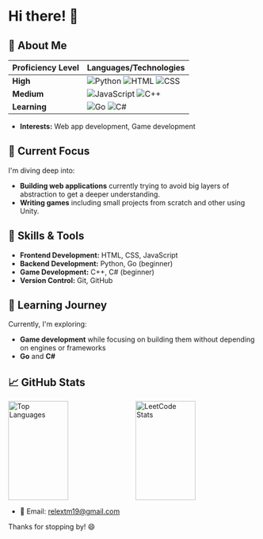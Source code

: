 # Hi there! 👋

## 🌟 About Me

| **Proficiency Level** | **Languages/Technologies**                                                                                                         |
|-----------------------|------------------------------------------------------------------------------------------------------------------------------------|
| **High**     | ![Python](https://img.shields.io/badge/Python-3776AB?style=for-the-badge&logo=python&logoColor=white)  ![HTML](https://img.shields.io/badge/HTML5-E34F26?style=for-the-badge&logo=html5&logoColor=white) ![CSS](https://img.shields.io/badge/CSS3-1572B6?style=for-the-badge&logo=css3&logoColor=white) |
| **Medium**  | ![JavaScript](https://img.shields.io/badge/JavaScript-F7DF1E?style=for-the-badge&logo=javascript&logoColor=black) ![C++](https://img.shields.io/badge/C%2B%2B-00599C?style=for-the-badge&logo=c%2B%2B&logoColor=white)|
| **Learning**          | ![Go](https://img.shields.io/badge/Go-00ADD8?style=for-the-badge&logo=go&logoColor=white) ![C#](https://img.shields.io/badge/C%23-239120?style=for-the-badge&logo=c-sharp&logoColor=white)                                                                                 |

- **Interests:** Web app development, Game development

## 🔭 Current Focus

I'm diving deep into:

- **Building web applications** currently trying to avoid big layers of abstraction to get a deeper understanding.
- **Writing games** including small projects from scratch and other using Unity.

## 🚀 Skills & Tools

- **Frontend Development:** HTML, CSS, JavaScript
- **Backend Development:** Python, Go (beginner)
- **Game Development:** C++, C# (beginner)
- **Version Control:** Git, GitHub

## 🌱 Learning Journey

Currently, I'm exploring:

- **Game development** while focusing on building them without depending on engines or frameworks
- **Go** and **C#**

## 📈 GitHub Stats

<div style="display: flex; justify-content: space-between; align-items: center">
    <img src="https://github-readme-stats.vercel.app/api/top-langs/?username=relextm19&theme=dark&layout=donut&hide_border=true" style="width: 49%; height: 200px" alt="Top Languages">
    <img src="https://leetcard.jacoblin.cool/relextm19?theme=dark&font=Karma" style="width: 49%; height: 200px" alt="LeetCode Stats">
</div>

- 📧 Email: [relextm19@gmail.com](mailto:relextm19@gmail.com)

Thanks for stopping by! 😄

